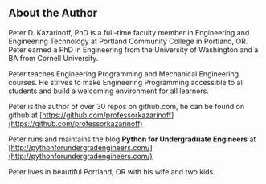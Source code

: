 
## About the Author
Peter D. Kazarinoff, PhD is a full-time faculty member in Engineering and Engineering Technology at Portland Community College in Portland, OR. Peter earned a PhD in Engineering from the University of Washington and a BA from Cornell University.

Peter teaches Engineering Programming and Mechanical Engineering courses. He stirves to make Engineering Programming accessible to all students and build a welcoming environment for all learners.

Peter is the author of over 30 repos on github.com, he can be found on github at [https://github.com/professorkazarinoff](https://github.com/professorkazarinoff)

Peter runs and maintains the blog **Python for Undergraduate Engineers** at [http://pythonforundergradengineers.com/](http://pythonforundergradengineers.com/)

Peter lives in beautiful Portland, OR with his wife and two kids.
 

